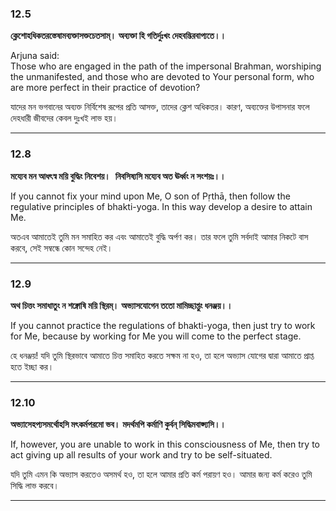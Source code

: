 ### **12.5**

**ক্লেশোহধিকতরস্তেষামব্যক্তাসক্তচেতসাম্।**
**অব্যক্তা হি গতির্দুঃখং দেহবদ্ভিরবাপ্যতে।।**

Arjuna said:  
Those who are engaged in the path of the impersonal Brahman, worshiping the unmanifested, and those who are devoted to Your personal form, who are more perfect in their practice of devotion?

যাদের মন ভগবানের অব্যক্ত নির্বিশেষ রূপের প্রতি আসক্ত, তাদের ক্লেশ অধিকতর। কারণ, অব্যক্তের উপাসনার ফলে দেহধারী জীবদের কেবল দুঃখই লাভ হয়।

---

### **12.8**

**ময্যেব মন আধৎস্ব ময়ি বুদ্ধিং নিবেশয়।** 
**নিবসিষ্যসি ময্যেব অত ঊর্ধ্বং ন সংশয়ঃ।।**

If you cannot fix your mind upon Me, O son of Pṛthā, then follow the regulative principles of bhakti-yoga. In this way develop a desire to attain Me.

অতএব আমাতেই তুমি মন সমাহিত কর এবং আমাতেই বুদ্ধি অর্পণ কর। তার ফলে তুমি সর্বদাই আমার নিকটে বাস করবে, সেই সম্বন্ধে কোন সন্দেহ নেই।

---

### **12.9**

**অথ চিত্তং সমাধাতুং ন শক্নোষি ময়ি স্থিরম্।**
**অভ্যাসযোগেন ততো মামিচ্ছাপ্তুং ধনঞ্জয়।।**

 If you cannot practice the regulations of bhakti-yoga, then just try to work for Me, because by working for Me you will come to the perfect stage.

হে ধনঞ্জয়! যদি তুমি স্থিরভাবে আমাতে চিত্ত সমাহিত করতে সক্ষম না হও, তা হলে অভ্যাস যোগের দ্বারা আমাতে প্রাপ্ত হতে ইচ্ছা কর।

---

### **12.10**

**অভ্যাসেহপ্যসমর্থোহসি মৎকর্মপরমো ভব।**
**মদর্থমপি কর্মাণি কুর্বন্ সিদ্ধিমবাপ্স্যসি।।**

If, however, you are unable to work in this consciousness of Me, then try to act giving up all results of your work and try to be self-situated.

যদি তুমি এমন কি অভ্যাস করতেও অসমর্থ হও, তা হলে আমার প্রতি কর্ম পরায়ণ হও। আমার জন্য কর্ম করেও তুমি সিদ্ধি লাভ করবে।

---
